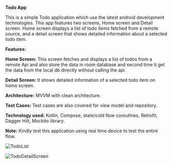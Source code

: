 **Todo App**

This is a simple Todo application which use the latest android development technologies. This app features two screens, Home screen and Detail screen. Home screen displays a list of todo items fetched from a remote source, and a detail screen that shows detailed information about a selected todo item.

**Features**:

**Home Screen:** This screen fetches and displays a list of todos from a remote Api and also store the data in room database and second time it get the data from the local db directly without calling the api.

**Detail Screen:** It shows detailed information of a selected todo item on home screen.

**Architecture:** MVVM with clean architecture.

**Test Cases:** Test cases are also covered for view model and repository.

**Technology used:** Kotlin, Compose, state/cold flow coroutines, Retrofit, Dagger Hilt, Mockito library.



**Note:** Kindly test this application using real time device to test the entire flow.


![TodoList](https://github.com/user-attachments/assets/882757f3-f72a-4c2f-8918-03d15d2463af)

![TodoDetailScreen](https://github.com/user-attachments/assets/d14720f5-b669-4ee0-aaae-1d6c3a8ee737)

